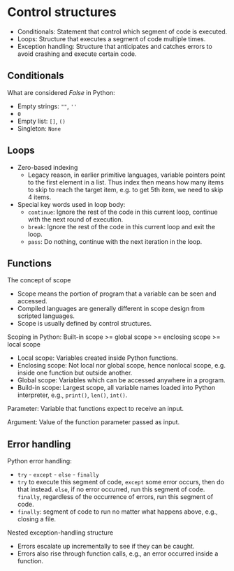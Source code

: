 # Control structures

- Conditionals: Statement that control which segment of code is executed.
- Loops: Structure that executes a segment of code multiple times.
- Exception handling: Structure that anticipates and catches errors to avoid crashing and execute certain code.

## Conditionals

What are considered *False* in Python:

- Empty strings: `""`, `''`
- `0`
- Empty list: `[]`, `()`
- Singleton: `None`

## Loops

- Zero-based indexing
    - Legacy reason, in earlier primitive languages, variable pointers point to the first element in a list. Thus index then means how many items to skip to reach the target item, e.g. to get 5th item, we need to skip 4 items. 
- Special key words used in loop body:
    - `continue`: Ignore the rest of the code in this current loop, continue with the next round of execution. 
    - `break`: Ignore the rest of the code in this current loop and exit the loop. 
    - `pass`: Do nothing, continue with the next iteration in the loop. 

## Functions

The concept of scope

- Scope means the portion of program that a variable can be seen and accessed. 
- Compiled languages are generally different in scope design from scripted languages. 
- Scope is usually defined by control structures.

Scoping in Python: Built-in scope >= global scope >= enclosing scope >= local scope

- Local scope: Variables created inside Python functions.
- Enclosing scope: Not local nor global scope, hence nonlocal scope, e.g. inside one function but outside another.
- Global scope: Variables which can be accessed anywhere in a program.
- Build-in scope: Largest scope, all variable names loaded into Python interpreter, e.g., `print()`, `len()`, `int()`.

Parameter: Variable that functions expect to receive an input.

Argument: Value of the function parameter passed as input.

## Error handling

Python error handling: 

- `try` - `except` - `else` - `finally`
- `try` to execute this segment of code, `except` some error occurs, then do that instead. `else`, if no error occurred, run this segment of code. `finally`, regardless of the occurrence of errors, run this segment of code. 
- `finally`: segment of code to run no matter what happens above, e.g., closing a file. 

Nested exception-handling structure

- Errors escalate up incrementally to see if they can be caught. 
- Errors also rise through function calls, e.g., an error occurred inside a function. 